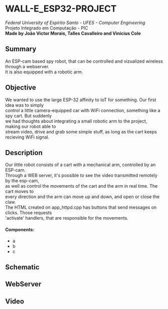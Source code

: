 # WALL-E_ESP32-PROJECT
*Federal University of Espírito Santo - UFES - Computer Engineering*  
Projeto Integrado em Computação - PIC  
**Made by João Victor Morais, Talles Cavalleiro and Vinicius Cole** 

## Summary

An ESP-cam based spy robot, that can be controlled and vizualized wireless through a webserver.  
It is also equipped with a robotic arm.

## Objective

We wanted to use the large ESP-32 affinity to IoT for something. Our first idea was to simply  
control a little camera-equipped car with WiFi connection, something like a spy cart. But suddenly  
we had thoughts about integrating a small robotic arm to the project, making our robot able to  
stream video, drive and grab some simple stuff, as long as the cart keeps recieving WiFi signal.

## Description 

Our little robot consists of a cart with a mechanical arm, controlled by an ESP-cam.  
Through a WEB server, it's possible to see the video transmitted remotely by the esp-cam,  
as well as control the movements of the cart and the arm in real time. The cart moves to  
every direction and the arm can move up and down, and open or close the claw.  
The HTML created on app_httpd.cpp has buttons that send messages on clicks. Those requests  
'activate' handlers, that are responsible for the movements.

#### Components:
- a  
- b  
- c  

## Schematic

## WebServer

## Video
